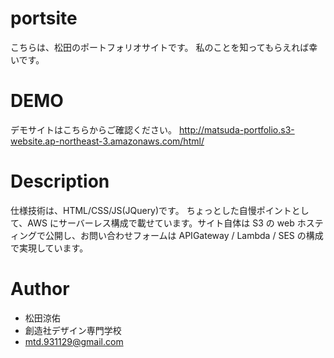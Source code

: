 # portsite

こちらは、松田のポートフォリオサイトです。
私のことを知ってもらえれば幸いです。

# DEMO

デモサイトはこちらからご確認ください。
http://matsuda-portfolio.s3-website.ap-northeast-3.amazonaws.com/html/

# Description

仕様技術は、HTML/CSS/JS(JQuery)です。
ちょっとした自慢ポイントとして、AWS にサーバーレス構成で載せています。サイト自体は S3 の web ホスティングで公開し、お問い合わせフォームは APIGateway / Lambda / SES の構成で実現しています。

# Author

- 松田涼佑
- 創造社デザイン専門学校
- mtd.931129@gmail.com
